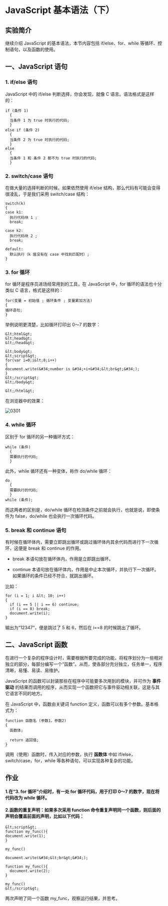 # JavaScript 基本语法（下）


## 实验简介

继续介绍 JavaScript 的基本语法，本节内容包括 if/else、for、while 等循环、控制语句，以及函数的使用。


## 一、JavaScript 语句

### 1. if/else 语句

JavaScript 中的 if/else 判断选择，你会发现，就像 C 语言。语法格式是这样的：

```
if (条件 1)
  {
  当条件 1 为 true 时执行的代码;
  }
else if (条件 2)
  {
  当条件 2 为 true 时执行的代码;
  }
else
  {
  当条件 1 和 条件 2 都不为 true 时执行的代码;
  }
```

### 2. switch/case 语句

在做大量的选择判断的时候，如果依然使用 if/else 结构，那么代码有可能会变得很凌乱，于是我们采用 switch/case 结构：

```
switch(k)
{
case k1:
  执行代码块 1 ;
  break;
  
case k2:
  执行代码块 2 ;
  break;
  
default:
  默认执行（k 值没有在 case 中找到匹配时）;
}
```


### 3. for 循环

for 循环是程序员进场经常用到的工具，在 JavaScript 中，for 循环的语法也十分类似 C 语言，格式是这样的：

```
for(变量 = 初始值 ; 循环条件 ; 变量累加方法)
{
循环语句;
}
```

举例说明更清楚，比如循环打印出 0～7 的数字：

```
&lt;html&gt;
&lt;head&gt;
&lt;/head&gt;

&lt;body&gt;
&lt;script&gt;
for(var i=0;i&lt;8;i++)
{
document.write(&#34;number is &#34;+i+&#34;&lt;br&gt;&#34;);
}
&lt;/script&gt;
&lt;/body&gt;

&lt;/html&gt;
```

在浏览器中的效果：

![0301](https://dn-anything-about-doc.qbox.me/JS_2015/0301.png)

### 4. while 循环

区别于 for 循环的另一种循环方式：

```
while (条件)
  {
  需要执行的代码;
  }
```

此外，while 循环还有一种变体，称作 do/while 循环：

```
do
  {
  需要执行的代码;
  }
while (条件);
```

而这两者的区别是，do/while 循环在检测条件之前就会执行，也就是说，即使条件为 false，do/while 也会执行一次循环代码。


### 5. break 和 continue 语句

有时候在循环体内，需要立即跳出循环或跳过循环体内其余代码而进行下一次循环，这便是 break 和 continue 的作用。

- break 本语句放在循环体内，作用是立即跳出循环。

- continue 本语句放在循环体内，作用是中止本次循环，并执行下一次循环。如果循环的条件已经不符合，就跳出循环。

比如：

```
for (i = 1; i &lt; 10; i++)
{
  if (i == 5 || i == 6) continue;
  if (i == 8) break;
  document.write(i);
}
```

输出为“12347”，便是跳过了 5 和 6，然后在 i==8 的时候跳出了循环。


## 二、JavaScript 函数

在进行一个复杂的程序设计时，需要根据所要完成的功能，将程序划分为一些相对独立的部分，每部分编写一个“函数”。从而，使各部分充分独立，任务单一，程序清晰，易懂、易读、易维护。

JavaScript 的函数可以封装那些在程序中可能要多次用到的模块，并可作为 **事件驱动** 的结果而调用的程序，从而实现一个函数把它与事件驱动相关联，这是与其它语言不同的地方。

在 JavaScript 中，函数由关键词 function 定义，函数可以有多个参数。基本格式为：

```
function 函数名 (参数1，参数2)
{
  函数体;
  
  return 返回值;
}
```

调用（使用）函数时，传入对应的参数，执行 **函数体** 中如 if/else，switch/case，for，while 等各种语句，可以实现各种复杂的功能。



## 作业

#### 1.在“3. for 循环”介绍时，有一处 for 循环代码，用于打印 0～7 的数字，现在将代码改为 while 循环。

#### 2.函数的重复声明：如果多次采用 function 命令重复声明同一个函数，则后面的声明会覆盖前面的声明，比如以下代码：

```
&lt;script&gt;
function my_func(){
document.write(1);
}

my_func()

document.write(&#34;&lt;br&gt;&#34;);

function my_func(){
  document.write(2);
}

my_func()
&lt;/script&gt;
```

两次声明了同一个函数 my_func，观察运行结果，并思考。
